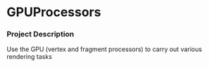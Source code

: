 # GPUProcessors

### Project Description ###
Use the GPU (vertex and fragment processors) to carry out various rendering tasks
